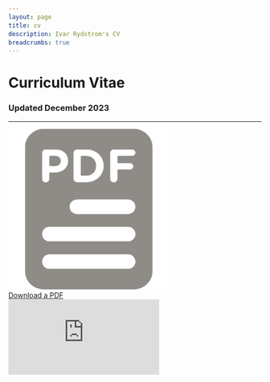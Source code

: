 ```yaml
---
layout: page
title: cv
description: Ivar Rydstrom's CV
breadcrumbs: true
---
```

<style>article header{display:none}</style>
<div class="page-title-text" markdown="1">

# Curriculum Vitae

</div>
<h3 class="subtitle">Updated December 2023</h3>

---

<div class="info-section cv-pdf-container">
<div><img src="assets/images/pdf-pin.png" alt="CV PDF"></div>
<a href="https://ivar-rydstrom.github.io/assets/content/Ivar_Rydstrom_CV_Public.pdf" class="bold" target="_blank">Download a PDF</a>
</div>

<iframe class="cv-pdf" src="https://docs.google.com/gview?url=https://ivar-rydstrom.github.io/assets/content/Ivar_Rydstrom_CV_Public.pdf&embedded=true" frameborder="0">Loading Now</iframe>
